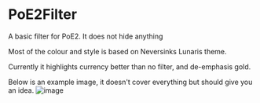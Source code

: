 # PoE2Filter
A basic filter for PoE2. It does not hide anything

Most of the colour and style is based on Neversinks Lunaris theme.

Currently it highlights currency better than no filter, and de-emphasis gold.

Below is an example image, it doesn't cover everything but should give you an idea.
![image](https://github.com/user-attachments/assets/d432751e-e9af-412d-89d8-5f56c3c9b6f3)

